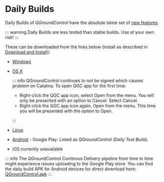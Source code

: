 # Daily Builds

Daily Builds of _QGroundControl_ have the absolute latest set of [new features](../releases/daily_build_new_features.md).

::: warning
Daily Builds are less tested than stable builds.
Use at your own risk!
:::

These can be downloaded from the links below (install as described in [Download and Install](../getting_started/download_and_install.md)):

- [Windows](https://d176tv9ibo4jno.cloudfront.net/builds/master/QGroundControl-installer.exe)
- [OS X](https://d176tv9ibo4jno.cloudfront.net/builds/master/QGroundControl.dmg)

  ::: info
  QGroundControl continues to not be signed which causes problem on Catalina. To open QGC app for the first time:

  - Right-click the QGC app icon, select Open from the menu. You will only be presented with an option to Cancel. Select Cancel.
  - Right-click the QGC app icon again, Open from the menu. This time you will be presented with the option to Open.

  :::

- [Linux](https://d176tv9ibo4jno.cloudfront.net/builds/master/QGroundControl-x86_64.AppImage)
- [Android](https://play.google.com/store/apps/details?id=org.mavlink.qgroundcontrolbeta) - Google Play: Listed as _QGroundControl (Daily Test Build)_.
- iOS currently unavailable

::: info
The QGroundControl Continous Delivery pipeline from time to time might experience issues uploading to the Google Play store. You can find the daily build APK for Android devices for direct download here: [QGroundControl.apk](https://d176tv9ibo4jno.cloudfront.net/builds/master/QGroundControl.apk)
:::
